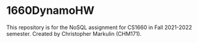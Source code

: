 # 1660DynamoHW

This repository is for the NoSQL assignment for CS1660 in Fall 2021-2022 semester. Created by Christopher Markulin (CHM171).